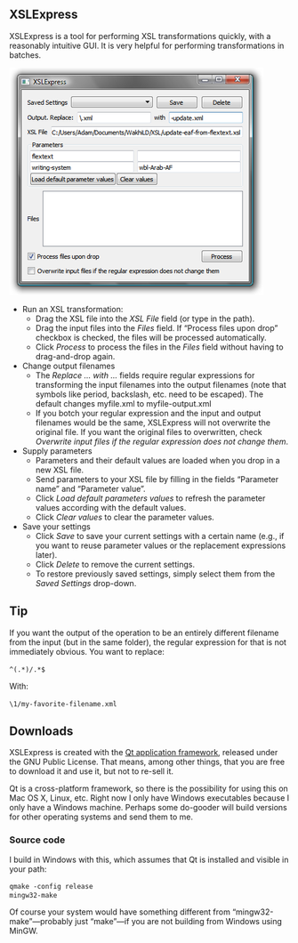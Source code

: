 XSLExpress
------------

XSLExpress is a tool for performing XSL transformations quickly, with a reasonably intuitive GUI. It is very helpful for performing transformations in batches.

![Screenshot of XSLExpress](xslexpress-screenshot.png)


*   Run an XSL transformation:
    *   Drag the XSL file into the _XSL File_ field (or type in the path).
    *   Drag the input files into the _Files_ field. If “Process files upon drop” checkbox is checked, the files will be processed automatically.
    *   Click _Process_ to process the files in the _Files_ field without having to drag-and-drop again.
*   Change output filenames
    *   The _Replace ... with ..._ fields require regular expressions for transforming the input filenames into the output filenames (note that symbols like period, backslash, etc. need to be escaped). The default changes myfile.xml to myfile-output.xml
    *   If you botch your regular expression and the input and output filenames would be the same, XSLExpress will not overwrite the original file. If you want the original files to overwritten, check _Overwrite input files if the regular expression does not change them_.
*   Supply parameters
    *   Parameters and their default values are loaded when you drop in a new XSL file.
    *   Send parameters to your XSL file by filling in the fields “Parameter name” and “Parameter value”.
    *   Click _Load default parameters values_ to refresh the parameter values according with the default values.
    *   Click _Clear values_ to clear the parameter values.
*   Save your settings
    *   Click _Save_ to save your current settings with a certain name (e.g., if you want to reuse parameter values or the replacement expressions later).
    *   Click _Delete_ to remove the current settings.
    *   To restore previously saved settings, simply select them from the _Saved Settings_ drop-down.

Tip
---

If you want the output of the operation to be an entirely different filename from the input (but in the same folder), the regular expression for that is not immediately obvious. You want to replace:

`^(.*)/.*$`

With:

`\1/my-favorite-filename.xml`

Downloads
---------

XSLExpress is created with the [Qt application framework](https://www.qt.io/), released under the GNU Public License. That means, among other things, that you are free to download it and use it, but not to re-sell it.

Qt is a cross-platform framework, so there is the possibility for using this on Mac OS X, Linux, etc. Right now I only have Windows executables because I only have a Windows machine. Perhaps some do-gooder will build versions for other operating systems and send them to me.

### Source code

I build in Windows with this, which assumes that Qt is installed and visible in your path:

```
qmake -config release
mingw32-make
```

Of course your system would have something different from “mingw32-make”—probably just “make”—if you are not building from Windows using MinGW.
